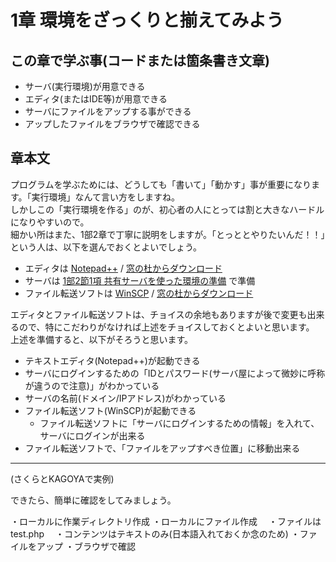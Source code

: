 # 1章 環境をざっくりと揃えてみよう

## この章で学ぶ事(コードまたは箇条書き文章)

- サーバ(実行環境)が用意できる
- エディタ(またはIDE等)が用意できる
- サーバにファイルをアップする事ができる
- アップしたファイルをブラウザで確認できる

## 章本文

プログラムを学ぶためには、どうしても「書いて」「動かす」事が重要になります。「実行環境」なんて言い方をしますね。  
しかしこの「実行環境を作る」のが、初心者の人にとっては割と大きなハードルになりやすいので。  
細かい所はまた、1部2章で丁寧に説明をしますが。「とっととやりたいんだ！！」という人は、以下を選んでおくとよいでしょう。  

- エディタは [Notepad++](https://notepad-plus-plus.org/downloads/) / [窓の杜からダウンロード](https://forest.watch.impress.co.jp/library/software/notepadplusp/)
- サーバは [1部2節1項 共有サーバを使った環境の準備](https://github.com/gallu/PHPBook/blob/master/beginner/01-02-01%20%E5%85%B1%E6%9C%89%E3%82%B5%E3%83%BC%E3%83%90%E3%82%92%E4%BD%BF%E3%81%A3%E3%81%9F%E7%92%B0%E5%A2%83%E3%81%AE%E6%BA%96%E5%82%99.md) で準備
- ファイル転送ソフトは [WinSCP](https://ja.osdn.net/projects/winscp/releases/) / [窓の杜からダウンロード](https://forest.watch.impress.co.jp/library/software/winscp/)

エディタとファイル転送ソフトは、チョイスの余地もありますが後で変更も出来るので、特にこだわりがなければ上述をチョイスしておくとよいと思います。  
上述を準備すると、以下がそろうと思います。  

- テキストエディタ(Notepad++)が起動できる
- サーバにログインするための「IDとパスワード(サーバ屋によって微妙に呼称が違うので注意)」がわかっている
- サーバの名前(ドメイン/IPアドレス)がわかっている
- ファイル転送ソフト(WinSCP)が起動できる
  + ファイル転送ソフトに「サーバにログインするための情報」を入れて、サーバにログインが出来る
- ファイル転送ソフトで、「ファイルをアップすべき位置」に移動出来る

------------------------
(さくらとKAGOYAで実例)

できたら、簡単に確認をしてみましょう。

・ローカルに作業ディレクトリ作成
・ローカルにファイル作成
　・ファイルはtest.php
　・コンテンツはテキストのみ(日本語入れておくか念のため)
・ファイルをアップ
・ブラウザで確認

